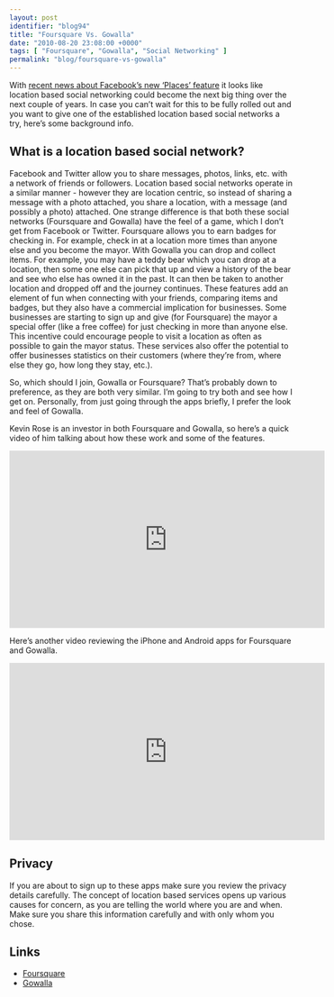 ```yaml
---
layout: post
identifier: "blog94"
title: "Foursquare Vs. Gowalla"
date: "2010-08-20 23:08:00 +0000"
tags: [ "Foursquare", "Gowalla", "Social Networking" ]
permalink: "blog/foursquare-vs-gowalla"
---
```

With [recent news about Facebook’s new ‘Places’ feature](http://blog.facebook.com/blog.php?post=418175202130) it looks like location based social networking could become the next big thing over the next couple of years. In case you can’t wait for this to be fully rolled out and you want to give one of the established location based social networks a try, here’s some background info.

## What is a location based social network?

Facebook and Twitter allow you to share messages, photos, links, etc. with a network of friends or followers. Location based social networks operate in a similar manner - however they are location centric, so instead of sharing a message with a photo attached, you share a location, with a message (and possibly a photo) attached. One strange difference is that both these social networks (Foursquare and Gowalla) have the feel of a game, which I don’t get from Facebook or Twitter. Foursquare allows you to earn badges for checking in. For example, check in at a location more times than anyone else and you become the mayor. With Gowalla you can drop and collect items. For example, you may have a teddy bear which you can drop at a location, then some one else can pick that up and view a history of the bear and see who else has owned it in the past. It can then be taken to another location and dropped off and the journey continues. These features add an element of fun when connecting with your friends, comparing items and badges, but they also have a commercial implication for businesses. Some businesses are starting to sign up and give (for Foursquare) the mayor a special offer (like a free coffee) for just checking in more than anyone else. This incentive could encourage people to visit a location as often as possible to gain the mayor status. These services also offer the potential to offer businesses statistics on their customers (where they’re from, where else they go, how long they stay, etc.).

So, which should I join, Gowalla or Foursquare?
That’s probably down to preference, as they are both very similar. I’m going to try both and see how I get on. Personally, from just going through the apps briefly, I prefer the look and feel of Gowalla.

Kevin Rose is an investor in both Foursquare and Gowalla, so here’s a quick video of him talking about how these work and some of the features.

<iframe width="560" height="315" src="https://www.youtube.com/embed/UlJy343uJdE" frameborder="0" allowfullscreen></iframe>

Here’s another video reviewing the iPhone and Android apps for Foursquare and Gowalla.

<iframe width="560" height="315" src="https://www.youtube.com/embed/dXeOIgGgvMs" frameborder="0" allowfullscreen></iframe>

## Privacy

If you are about to sign up to these apps make sure you review the privacy details carefully. The concept of location based services opens up various causes for concern, as you are telling the world where you are and when. Make sure you share this information carefully and with only whom you chose.

## Links

* [Foursquare](http://foursquare.com/)
* [Gowalla](http://gowalla.com/)
